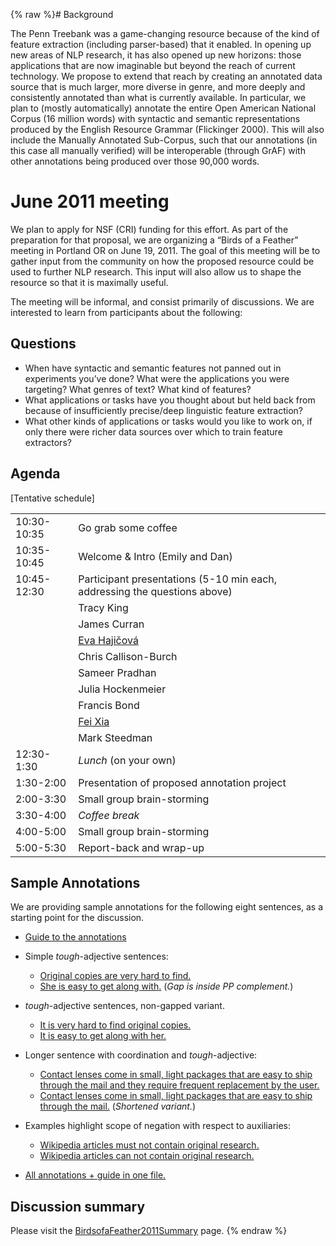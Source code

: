 {% raw %}# Background

The Penn Treebank was a game-changing resource because of the kind of
feature extraction (including parser-based) that it enabled. In opening
up new areas of NLP research, it has also opened up new horizons: those
applications that are now imaginable but beyond the reach of current
technology. We propose to extend that reach by creating an annotated
data source that is much larger, more diverse in genre, and more deeply
and consistently annotated than what is currently available. In
particular, we plan to (mostly automatically) annotate the entire Open
American National Corpus (16 million words) with syntactic and semantic
representations produced by the English Resource Grammar (Flickinger
2000). This will also include the Manually Annotated Sub-Corpus, such
that our annotations (in this case all manually verified) will be
interoperable (through GrAF) with other annotations being produced over
those 90,000 words.

# June 2011 meeting

We plan to apply for NSF (CRI) funding for this effort. As part of the
preparation for that proposal, we are organizing a “Birds of a Feather”
meeting in Portland OR on June 19, 2011. The goal of this meeting will
be to gather input from the community on how the proposed resource could
be used to further NLP research. This input will also allow us to shape
the resource so that it is maximally useful.

The meeting will be informal, and consist primarily of discussions. We
are interested to learn from participants about the following:

## Questions

- When have syntactic and semantic features not panned out in
experiments you’ve done? What were the applications you were
targeting? What genres of text? What kind of features?
- What applications or tasks have you thought about but held back from
because of insufficiently precise/deep linguistic feature
extraction?
- What other kinds of applications or tasks would you like to work on,
if only there were richer data sources over which to train feature
extractors?

## Agenda

\[Tentative schedule\]

|             |                                                                                         |
|-------------|-----------------------------------------------------------------------------------------|
| 10:30-10:35 | Go grab some coffee                                                                     |
| 10:35-10:45 | Welcome & Intro (Emily and Dan)                                                         |
| 10:45-12:30 | Participant presentations (5-10 min each, addressing the questions above)               |
|             | Tracy King                                                                              |
|             | James Curran                                                                            |
|             | [Eva Hajičová](http://faculty.washington.edu/ebender/BoaF/ACL-Portland-Anotace-DEF.pdf) |
|             | Chris Callison-Burch                                                                    |
|             | Sameer Pradhan                                                                          |
|             | Julia Hockenmeier                                                                       |
|             | Francis Bond                                                                            |
|             | [Fei Xia](http://faculty.washington.edu/ebender/BoaF/fxia.pdf)                          |
|             | Mark Steedman                                                                           |
| 12:30-1:30  | *Lunch* (on your own)                                                                   |
| 1:30-2:00   | Presentation of proposed annotation project                                             |
| 2:00-3:30   | Small group brain-storming                                                              |
| 3:30-4:00   | *Coffee break*                                                                          |
| 4:00-5:00   | Small group brain-storming                                                              |
| 5:00-5:30   | Report-back and wrap-up                                                                 |

## Sample Annotations

We are providing sample annotations for the following eight sentences,
as a starting point for the discussion.

- [Guide to the
annotations](http://faculty.washington.edu/ebender/BoaF-annotations/guide.txt)
- Simple *tough*-adjective sentences:
  
  - [Original copies are very hard to
find.](http://faculty.washington.edu/ebender/BoaF-annotations/s1.txt)
  - [She is easy to get along
with.](http://faculty.washington.edu/ebender/BoaF-annotations/s2.txt)
(*Gap is inside PP complement.*)
- *tough*-adjective sentences, non-gapped variant.
  
  - [It is very hard to find original
copies.](http://faculty.washington.edu/ebender/BoaF-annotations/s3.txt)
  - [It is easy to get along with
her.](http://faculty.washington.edu/ebender/BoaF-annotations/s4.txt)
- Longer sentence with coordination and *tough*-adjective:
  
  - [Contact lenses come in small, light packages that are easy to
ship through the mail and they require frequent replacement by
the
user.](http://faculty.washington.edu/ebender/BoaF-annotations/s5.txt)
  - [Contact lenses come in small, light packages that are easy to
ship through the
mail.](http://faculty.washington.edu/ebender/BoaF-annotations/s6.txt)
(*Shortened variant.*)
- Examples highlight scope of negation with respect to auxiliaries:
  - [Wikipedia articles must not contain original
research.](http://faculty.washington.edu/ebender/BoaF-annotations/s7.txt)
  - [Wikipedia articles can not contain original
research.](http://faculty.washington.edu/ebender/BoaF-annotations/s8.txt)
- [All annotations + guide in one
file.](http://faculty.washington.edu/ebender/BoaF-annotations/all.txt)

## Discussion summary

Please visit the
[BirdsofaFeather2011Summary](../BirdsofaFeather2011Summary) page.
<update date omitted for speed>{% endraw %}